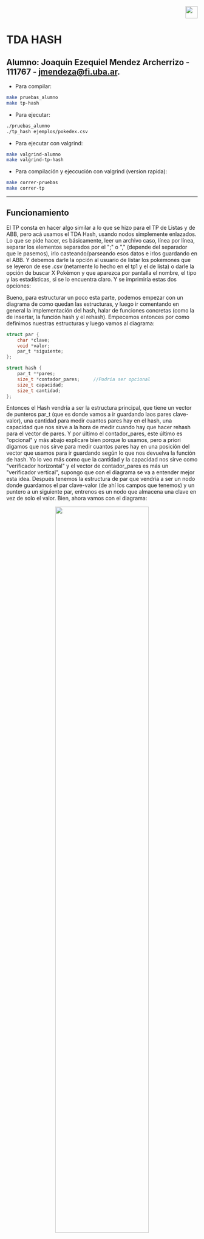 <div align="right">
<img width="32px" src="img/algo2.svg">
</div>

# TDA HASH

## Alumno: Joaquin Ezequiel Mendez Archerrizo - 111767 - jmendeza@fi.uba.ar.

- Para compilar:

```bash
make pruebas_alumno
make tp-hash
```

- Para ejecutar:

```bash
./pruebas_alumno 
./tp_hash ejemplos/pokedex.csv
```

- Para ejecutar con valgrind:
```bash
make valgrind-alumno
make valgrind-tp-hash
```

- Para compilación y ejeccución con valgrind (version rapida):
```bash
make correr-pruebas
make correr-tp
```

---
##  Funcionamiento

El TP consta en hacer algo similar a lo que se hizo para el TP de Listas y de ABB, pero acá usamos el TDA Hash, usando nodos simplemente enlazados. Lo que se pide hacer, es básicamente, leer un archivo caso, línea por línea, separar los elementos separados por el ";" o "," (depende del separador que le pasemos), irlo casteando/parseando esos datos e irlos guardando en el ABB. Y debemos darle la opción al usuario de listar los pokemones que se leyeron de ese .csv (netamente lo hecho en el tp1 y el de lista) o darle la opción de buscar X Pokémon y que aparezca por pantalla el nombre, el tipo y las estadísticas, si se lo encuentra claro. Y se imprimiría estas dos opciones:

Bueno, para estructurar un poco esta parte, podemos empezar con un diagrama de como quedan las estructuras, y luego ir comentando en general la implementación del hash, halar de funciones concretas (como la de insertar, la función hash y el rehash). Empecemos entonces por como definimos nuestras estructuras y luego vamos al diagrama:

```c
struct par {
	char *clave;
	void *valor;
	par_t *siguiente;
};

struct hash {
	par_t **pares;
	size_t *contador_pares;     //Podria ser opcional
	size_t capacidad;
	size_t cantidad;
};
```
Entonces el Hash vendría a ser la estructura principal, que tiene un vector de punteros par_t (que es donde vamos a ir guardando laos pares clave-valor), una cantidad para medir cuantos pares hay en el hash, una capacidad que nos sirve a la hora de medir cuando hay que hacer rehash para el vector de pares. Y por último el contador_pares, este último es "opcional" y más abajo explicare bien porque lo usamos, pero a priori digamos que nos sirve para medir cuantos pares hay en una posición del vector que usamos para ir guardando según lo que nos devuelva la función de hash. Yo lo veo más como que la cantidad y la capacidad nos sirve como "verificador horizontal" y el vector de contador_pares es más un "verificador vertical", supongo que con el diagrama se va a entender mejor esta idea. 
Después tenemos la estructura de par que vendría a ser un nodo donde guardamos el par clave-valor (de ahí los campos que tenemos) y un puntero a un siguiente par, entrenos es un nodo que almacena una clave en vez de solo el valor. Bien, ahora vamos con el diagrama:

<div align="center">
<img width="70%" src="img/DiagramaMemoria(convectextra).png">
</div>

Bien, capaz ahora si se entiende esto de verificar con el contador_pares (array en celeste) que va aumentando el contador en esa posición (que es la misma que el vector rojo que sería lo que nos devuelve la función hash). Entonces el vector celeste seria el que verifica que no haya determinada cantidad de pares en X posición, porque por ejemplo supongamos que nuestro hash tiene 100 elementos en la posición 0 y el resto quedo vacía (un poco improbable), sin el contador de pares en esa posición, buscar ya seria O(n) porque puede haber N elementos en esa posición, pero con los contadores, podría ser una operación O(n) pero acotada a un cierto N; en mi implementación le puse un tope de 10 pares por posición, entonces el pero caso sería recorrer esos 10 elementos, por lo tanto ya no es un problema de tamaño variable sino de fijo, recorrer 10 elementos como mucho (en esa posición claro). Aunque claro, en mi caso seria 10, vos podrías poner 20 y otra persona 50 como topes para la cantidad de pares,  entonces bien podría ser O(n) pero es amortizado a una constante que sería ese N que elijas. A lo que quiero llegar, es que si bien es un O(n) porque vos podes elegir cuantos pares aceptas por el primer vector de pares (el rojo o el que representa lo devuelto por la función hash), tiene un límite que es constante, entonces en el peor caso deberías recorrer un problema que, a priori no sabes que tan largo será, pero al estar limitado a un tope, sabes que no vas a recorrer mas allá de ese tope.

## Funcionamiento Mas especifico
Bueno, una vez explicada la estructura, podemos darle una ojeada a lo que hicimos en la implementación, particularmente me interesa hablar de insertar, la operación del rehash y este tema de meterle un contador a la cantidad de pares que hay por posición hash, más que nada las ventajas y desventajas que veo con hacer esto. 

###  funcion hash
Primero podemos hablar de la función de hash que se me ocurrio:
```c
size_t funcion_hash(const char *clave, size_t capacidad)
{
	size_t hash_posicion = 0;
	size_t i = 0;
	while (clave[i] != '\0') {
		hash_posicion = (hash_posicion * 73 + (unsigned char)clave[i]) %
				capacidad;
		i++;
	}
	return hash_posicion;
}
```
Dijeron que lo mejor que podíamos hacer es ir recorriendo la clave y jugar con el valor ascii de la letra en cuestión, y eso hacemos, vamos actualizando la variable hash_posicion multiplicando el valor de la misma por el 73 y le sumamos el valor Ascci de la letra en cuestión y dividimos por la capacidad y nos quedamos con el resto de la división y lo seteamos en hash_posicion. 
Obvio que no es revolucionario, ni nada rebuscado, es lo primero que se me ocurrió y vi que dentro de todo funcionaba bien, y asumo que está bien porque no se rompió en las pruebas de meter los 50000 pares. Capaz te preguntes ¿por qué el 73? y es que nada, cuando estaba haciendo la función hash me apareció un video de el teorema de sheldon cooper y que hablaba del número 73 y nada, lo meto medio que porque apareció ahí.   

###  Hash Buscar
Vamos con la función que mas usamos que es la de buscar, que depende de la función de dict_buscar_par;
```c
par_t *dict_buscar_par(hash_t *hash, char *clave)
{
	size_t indice = funcion_hash(clave, hash->capacidad);
	par_t *par_actual = hash->pares[indice];
	bool clave_encontrada = false;
	void *par_buscado = NULL;
	while (par_actual != NULL && !clave_encontrada) {
		if (strcmp(clave, par_actual->clave) == 0) {
			par_buscado = par_actual;
			clave_encontrada = true;
		}
		par_actual = par_actual->siguiente;
	}
	return par_buscado;
}
```

Básicamente lo que hace es, primero se para en la posición del hash que me dé  hacer la clave que busco, luego itero "hacia abajo" (o itero los nodos que estén en esa posición del hash) hasta que la clave del par_actual (o par en i si lo quieres ver así) y la clave que busco sean iguales, cortamos la iteración y retornamos su el par que encontramos, o Null ya que si no existe, no se modifica su valor de entrada, entonces retornamos NULL, y en buscar devolvemos NULL si no lo encontró o el valor de ese par devuelto. 

###  Hash Quitar/eliminar
Despues en eliminar, tenemos estas 3 funciones:
```c
void reajustar_destruir_par(hash_t *hash, par_t *par_actual, par_t *par_aux,
			    size_t indice)
{
	if (par_aux == NULL) {
		hash->pares[indice] = par_actual->siguiente;
	} else {
		par_aux->siguiente = par_actual->siguiente;
	}
	free(par_actual->clave);
	free(par_actual);
	hash->contador_pares[indice]--;
	hash->cantidad--;
}
void *eliminar_par(hash_t *hash, char *clave, par_t *par_actual, size_t indice)
{
	void *valor_eliminado = NULL;
	bool elimine_par = false;
	par_t *par_aux = NULL;
	while (par_actual != NULL && !elimine_par) {
		if (strcmp(par_actual->clave, clave) == 0) {
			valor_eliminado = par_actual->valor;
			reajustar_destruir_par(hash, par_actual, par_aux,
					       indice);
			elimine_par = true;
		}
		par_aux = par_actual;
		par_actual = par_actual->siguiente;
	}
	return valor_eliminado;
}
void *hash_quitar(hash_t *hash, char *clave)
{
	if (hash == NULL || clave == NULL || hash->cantidad == 0) {
		return NULL;
	}
	size_t indice = funcion_hash(clave, hash->capacidad);
	par_t *par_actual = hash->pares[indice];
	if (par_actual == NULL) {
		return NULL;
	}
	void *valor_eliminado = eliminar_par(hash, clave, par_actual, indice);
	return valor_eliminado;
}
```
Inicialmente, hacemos lo mismo que buscar, no vi tan claro que podamos usar buscar, ya que si bien queremos el valor eliminado, entre medio de la función, reajustar y luego liberar el par, entonces, preferí no reutilizar buscar. Si lo encontramos, nos guardamos en una variable el valor del elemento a eliminar y llamamos a reajustar_destruir_par, que tiene dos casos. El primer caso es que el para eliminar este en la primera posición (o sea que si par_aux se mantiene en NULL quiere decir que el primer elemento era el que buscábamos), entonces decimos que el primer elemento de posición hash, apunte al siguiente al que vamos a eliminar. Caso contrario, es que este en el medio o al final (que par_aux sea distinto de null),donde seteamos que el siguiente del nodo aux, apunte al siguiente del par que queremos eliminar, entonces si vemos los nodos, el par que queríamos eliminar quedo "desencadenado" y lo podemos liberar porque su dirección de memoria la estamos guardando en par_actual, y decrementamos la cantidad y el contador_pares de esa posición hash. Y al final devolvemos el valor eliminado que lo obtenemos de la función  eliminar_par. 

###  Hash Iterar
 ```c
size_t hash_iterar(hash_t *hash, bool (*f)(char *, void *, void *), void *ctx){
	if (hash == NULL || f == NULL) {
		return 0;
	}
	size_t cantidad_iteraciones = 0;
	bool finalizar_iteracion = false;
	for (size_t i = 0; i < hash->capacidad && !finalizar_iteracion; i++) {
		par_t *par_actual = hash->pares[i];
		while (par_actual != NULL && !finalizar_iteracion) {
			if (!f(par_actual->clave, par_actual->valor, ctx)) {
				finalizar_iteracion = true;
			}
			cantidad_iteraciones++;
			par_actual = par_actual->siguiente;
		}
	}
	return cantidad_iteraciones;
}
```
Luego tenemos iterar, que no tiene mucha gracia ya que lo que hacemos recorrer el has, pero como si fuera una "matriz" ya que primero te paras en la primera posición del vector de las posiciones hash, y luego iteras hasta que algún nodo te de NULL que quiere decir que llegaste al final del vector, y luego saltas a la siguiente posición del vector de posiciones hash y así sucesivamente. (Obvio que si la función devuelve false o llega al final de todo el hash se corta la iteración).

###  Hash Insertar, caso feliz.

Ahora vamos con lo "más interesante, la función de insertar que depende de varias funciones y distintos casos. Podemos arrancar en el caso feliz, donde no vemos el tema de coaliciones y rehashing:
 ```c
bool agregar_par(hash_t *hash, char *clave, void *valor, void **encontrado)
{
	size_t indice_hash = funcion_hash(clave, hash->capacidad);
	par_t *pos_actual = hash->pares[indice_hash];
	bool encontre_clave_repetida = false;
	while (pos_actual != NULL && !encontre_clave_repetida) {
		if (buscar_y_editar_valor_clave_repetida(
			    clave, valor, pos_actual, encontrado)) {
			encontre_clave_repetida = true;
		}
		pos_actual = pos_actual->siguiente;
	}
	if (!encontre_clave_repetida) {
		if (!agregar_par_no_repetido(hash, clave, valor, indice_hash)) {
			return false;
		}
	}
	return true;
}
```
En ese caso, tendríamos dos situaciones, la primera es que me pasaron una clave que ya existe, entonces debemos modificar su valor, o caso contrario donde la clave no existe en el hash entonces debemos crear un nodo y setearlo tal que quede la clave y el valor/contenido dentro del mismo. Entonces algo así hicimos: ```c
bool buscar_y_editar_valor_clave_repetida(char *clave, void *valor,
					  par_t *pos_actual, void **encontrado)
{
	if (strcmp(clave, pos_actual->clave) == 0) {
		if (encontrado != NULL) {
			*encontrado = pos_actual->valor;
		}
		pos_actual->valor = valor;
		return true;
	}
	return false;
}
```

Acá simplemente devolvemos true si pudimos la clave del par que estamos verificando es la misma a la clave que querían insertar, en ese caso, me guardo en encontrado el valor previo a ser modificado, modifico el valor viejo por el valor que me pasaron y devolvemos true, si no ocurre esto, devolvemos false, y en agregar par, seguís iterando hasta que se encuentre o no si es que hay clave repetida. Si se devolvió true tenemos una flag que corta la iteración y saltea el siguiente caso, que es que no existe dicha clave en el hash entonces debemos agregarla, y para eso tenemos a la función de agregar pero para clave que no es repetida: ```c
bool agregar_par_no_repetido(hash_t *hash, char *clave, void *valor,
			     size_t indice_hash)
{
	par_t *par_nuevo = crear_nuevo_par(clave, valor);
	if (par_nuevo == NULL) {
		return false;
	}
	par_nuevo->siguiente = hash->pares[indice_hash];
	hash->pares[indice_hash] = par_nuevo;
	hash->contador_pares[indice_hash]++;
	hash->cantidad++;
	return true;
}
```

Donde simplemente creamos un par, si falla la función de crear, devolvemos directamente false, y si no falla el calloc, mandamos ese par a la posición hash que le pasamos a la función, aumentamos la cantidad de pares que hay tanto en general como en esa posición hash; algo igual que no sé muy bien si ocurre así, pero me parece (en base a algunas pruebas que hicimos), es que se insertan tipo pila ya que si meto a Mewtwo por ejemplo (que era el Pokémon que hacía que frenara la iteración en mis pruebas de iterar), y metía otros dos pokemones, la función de iterar me devolvía 3 entonces en teoría queda tipo una pila la inserción de pares nuevos, pero no estamos muy seguros de que sea realmente así.

###  Hash Insertar, caso triste, rehashing.

Tristemente, no vivimos siempre el caso feliz, y debemos hablar del rehashing, lo más difícil de programar en este tp por lejos. Obvio que no podemos hacer realloc del viejo vector de pares con más cantidad porque resuelves el problema de ahí para adelante (porque tendrías más capacidad y te terminan dando números más altos para las posiciones hash) pero no resuelves las coaliciones de lo que estaba antes; entonces estas obligado a tener que crearte un vector nuevo, Pero vamos por partes.

####  ¿Que buscamos al hacer Rehash ?

Básicamente debemos solucionar el problema de encadenar muchas claves en una misma posición hash, de todas formas al ser un hash abierto podemos darnos una cierta libertad ya que se van metiendo en los nodos, no es que estrictamente dos pares no pueden ocupar una misma posición como ocurre en el hash cerrado. Pero tampoco podemos abusar ya que podemos tener la mala suerte de que muchos pares vayan a una misa posición hash, entonces para evitar esa situación, debemos hacer rehashing más que nada para intentar evitar la segunda situación que mencione. 
Entonces ¿Como lo hacemos?, bueno en clase mencionaron que podías crearte otro hash pero con un vector de capacidad mayor (el doble/triple de la capacidad anterior), pero vi más conveniente crearme solo el vector de pares con la nueva capacidad, más que nada para no abusar tanto de pedir memoria que al final no usas para nada, porque simplemente haces calloc del vector de pares con una capacidad aumentada y luego de pasar los pares al nuevo vector (y si todo salió bien) le pedís al hash viejo que apunte al nuevo vector de pares. 

Bueno nos desviamos, así que volviendo lo que deberíamos hacer, es pedir un nuevo vector de pares con una capacidad mayor, y tenemos que recorrer el vector viejo de pares e ir agregando el par en cuestión al nuevo vector, pero ahora como tenemos una capacidad mayor, nos va a dar resultados distintos a los que nos dio la primera vez ya que el dividiendo de la función hash (la capacidad) aumento, es como si divido 100/3, que nos queda de resto 1 contra 100 /6 que nos queda 4 como resto. Y a la vez, podes ir haciendo free, pero antes debemos guardarnos en una variable el par siguiente así podemos avanzar en la iteración sin perder referencia alguna o liberar mal, algo así en código:
 ```c
void liberar_tabla_vieja(par_t *par_actual)
{
	free(par_actual->clave);
	free(par_actual);
}

void actualizar_nueva_tabla(hash_t *hash, par_t **tabla_vieja, size_t i)
{
	par_t *par_actual = tabla_vieja[i];
	while (par_actual != NULL) {
		par_t *par_aux = par_actual->siguiente;
		agregar_par(hash, par_actual->clave, par_actual->valor, NULL);
		liberar_tabla_vieja(par_actual);
		par_actual = par_aux;
	}
}

hash_t *rehash(hash_t *hash)
{
	par_t **tabla_vieja = hash->pares;
	size_t *contador_viejo = hash->contador_pares;
	size_t capacidad_vieja = hash->capacidad;
	hash->capacidad *= FACTOR_CRECIMIENTO;
	hash->pares = calloc(hash->capacidad, sizeof(par_t));
	if (hash->pares == NULL) {
		return NULL;
	}
	hash->contador_pares = calloc(hash->capacidad, sizeof(size_t));
	if (hash->contador_pares == NULL) {
		free(hash->pares);
		return NULL;
	}
	hash->cantidad = 0;
	for (size_t i = 0; i < capacidad_vieja; i++) {
		actualizar_nueva_tabla(hash, tabla_vieja, i);
	}
	free(contador_viejo);
	free(tabla_vieja);
	return hash;
}
```

Y para que quede mas claro podmeos hacer un dibujo de la idea del rehash.
(metemos dibujo y explicacion del mismo)

###  Contador de pares por posicion hash

Por último, quería comentar esto de ir verificando cuantos pares hay por posición hash. Originalmente no tenía planeado ir trackeando cuantos pares hay por posición, pero pensé mejor y pensé que no sería tan complicado ya que podías tener un vector y hacer de cuenta que cada posición del mismo era equivalente a tener como un contador de cada posición, como hice en mi diagrama de memoria, que Tenes el vector en rojo y arriba el celeste. Pero algo que note es que obviamente hay varios más allocs y uso de memoria, principalmente por dos cosas; la primera es que obvio debemos pedir memoria para este vector como cualquier otro vector que trabajamos, y la segunda razón es que es muy probable que hagamos algún rehash extra porque puede ocurrir esto de que queden varios pares en una posición hash. Tampoco sé si está bien las proporciones que metimos, es decir no se si como tope 10 elementos está bien, ya que me parece poco supongo, pero tampoco quiero abusar del rehash ya que como vimos el proceso es muy caro y queremos que se haga lo menos posible. También me ocurrió a la hora de hacer rehash el hecho de querer triplicar la cantidad ya que así evitaríamos bastante la posibilidad de hacer rehash.
Me desvié, pero a lo que quiero llegar es que al tener un contador tenemos una ventaja y una desventaja, la ventaja la comentamos casi al principio que es el hecho de que la complejidad de buscar bajaría a un O(10) ya que solo debería hacer hasta 10 iteraciones por posición hash, es decir si no hubiera una limitación podrían haber N elementos en esa posición que vos desconoces el largo de la misma, pero si lo limitas sabes que ese N es ,como máximo, 10 (en mi implementación). Pero viene con una contra considerable potente, y es el uso extra de memoria y una posibilidad más alta de hacer rehash, por un lado debes hacerte cargo de reservar y liberar la memoria para ese vector extra, lo cual suma una cantidad de allocs y un uso extra en la memoria, lo podemos ver en la siguiente prueba del Xanu, el uso mayor de bytes y de allocs:

Pruebas sin contador:
<div align="center">
<img width="70%" src="img/PruebaSinContador.png">
</div>

Prueba con contador:
<div align="center">
<img width="70%" src="img/PruebaConContador.png">
</div>

Notamos que la diferencia de alloc es realmente muy poca, pero la diferencia es 1.500.000 de bytes aproximadamente; a mi me parece bastante la diferencia pero en otra medida mayor como MB o GB ya no es tanto, es un dato a resaltar nada mas.

## Respuestas a las preguntas teóricas

1) Un diccionario es un TDA en la que podemos almacenar un valor asociándolo a una clave única. La gracia de los diccionarios es que las búsquedas son muy rápidas, por ejemplo en la lista sabemos que la búsqueda era O(n) porque recorrías toda la lista hasta que encontrabas lo ¿qué buscabas, en un ABB balanceado era O(log(n)) pero acá, en el promedio, es O(1), suponiendo que está limitado como mencione antes la cantidad de pares que puede haber por posición de hash y que debe estar más o menos un uso de la capacidad del vector de posiciones hash desocupado. 
3 formas de implementar un diccionario son:

- **Usando la tabla de hash**, que vendría a ser un array donde guardamos la clave y el valor según lo que nos devuelva la función de hash que diseñemos o tengamos que usar que sería un índice del array, y como ya analizamos más arriba, la búsqueda es un O(1) o a lo sumo un O(n) acotado.

- **Usando un AVL**, si quisieras podrías readaptar el AVL, para que guarde una clave y un valor asociado, aparte mantener una buena complejidad al buscar porque es O(log (n)) 

- **Usando una lista con nodos simplemente enlazados**, esta sería super ineficiente, a no ser que la uses en un hash abierto, pero si haces una sola lista y metes ahí todos los pares clave-valor, la complejidad de buscar es O(n) que bueno, es bastante mala; pero si usas la lista en un hash abierto, tranquilamente podes usarla y seria bastante eficiente, capaz no el hecho de usar lista sino de usar nodos simplemente enlazados.  

2) Por otro lado, tenemos la función Hash que básicamente lo que hace es recibir una clave y transformarla en un índice aplicando alguna función matemática. Y dentro de esa función matemática uno puede hacer lo que quiera, multiplicar por X número, sumarle algo, etc. Pero como recomendación, deberíamos quedarnos con algo que este dentro de la cantidad de espacios que tenemos en el array; si Tenes un array con 5 posibles posiciones y te da 10 la función hash, está claro que no es una buena función, así que la operación que mejor nos calzaría es dividir y quedarnos con el resto de la división; es decir usar el "%" en la operación, podemos no se ir recorriendo la clave letra a letra, sumarle algo dividir usando % y guardarte su valor. Es obvio que trabajamos con los valores de la tabla Ascci, al transformar letras en números. 

Ahora bien, ¿Qué necesita una buena función de hash?
- **Debería ser uniforme**, o sea que me tiene que dar distintos índices según la clave que ingreso, obvio que puede darme alguna vez un mismo número, pero no debería ser la regla. 
- **Ser constante**, o mejor dicho, si recibimos dos veces la misma clave, nos devuelva el mismo índice
- Podríamos **depender de que se usen los valores de la tabla ascci** porque si no usaríamos la clave en cuestión. Es decir, debemos usar los valores Ascci de cada letra de la clave
- Como mencione arriba, **la función hash no puede darnos un índice que exceda la capacidad que tiene el vector** donde vamos a ir guardando los pares. Por eso nos viene bien usar el operador % y usar la capacidad de nuestro vector, así estaríamos asegurándonos que no nos devolverá un valor fuera de la capacidad del vector.

3) La tabla Hash es un arreglo donde vamos a ir guardando pares clave-valor y que cada posición indicaría una posición que es decidida por a la función de hash que mencionamos antes, en el hash cerrado es un único vector y cada espacio guarda un solo par, e los abiertos Tenes el vector que representa la posición y luego vas almacenando los pares con una estructura de soporte como los nodos o listas enlazadas.

Tenemos 3 formas de resolver las colisiones:

+ El **encadenamiento**, que es básicamente lo implementado en el tp, tenemos un vector dinámico que representa la tabla hash, y cada elemento de ese vector apunta a una estructura de soporte, sea una lista simplemente enlazada, nodos simples o dobles, incluso un árbol binario. Es decir, las colisiones se resuelven aceptando que haya pares en la misma posición de la tabla hash e irlos apilando. Ya vimos lo que esto con lleva, en cuanto a complejidad y vimos algunas formas de combatir los casos bordes de apilamiento en una posición de hash.
	Aca un dibujo de como podria ser un hash que soluciona las colisiones con el encadenamiento:
<div align="center">
<img width="70%" src="img/DibujoEncadenamiento.png">
</div>

+ Esta también el **probing** (con sus derivados) que es no meter una estructura de soporte, sino que podes buscar la siguiente posición libre del vector de las posiciones hash; tendríamos 3 metros para buscar el siguiente espacio libre del has:
    + **Probing lineal** que como dice su nombre recorre linealmente el vector hasta que encuentre un espacio libre en el mismo para meter el nuevo par.
	<div align="center">
	<img width="70%" src="img/probingLineal.png">
	</div>
+ **Probing cuadrático** que es similar al anterior pero en vez de recorrer linealmente, lo que hace es tener un contador de intentos fallidos e ir haciendo por cada iteración (cant de intentos fallidos)^2, es decir que pega saltos hasta que encuentre un espacio vacío. Igual es medio ineficiente porque podría tener en la siguiente posición nada, y si salta podría tener un elemento ahí y podría seguir así. Además depende de la tabla sea lo suficientemente grande porque si no tendría que arrancar desde la posición cero hasta que encuentre algún espacio vacío.
	<div align="center">
	<img width="70%" src="img/probingCuadratico.png">
	</div>
+ **Hash doble** donde usamos una segunda función hash para recalcular el índice donde pondríamos el nuevo par, pero también es medio ineficiente porque ponerle que también te de una posición ocupada y ¿qué haces después, te calculas con una tercera función? además tendrías que tener otra función de hash lo cual agrega complejidad ya que debe calcular una vez, buscar si está ocupado y volverlo a calcular y verificar que no esté ocupado.
	<div align="center">
	<img width="70%" src="img/probingDobleHash.png">
	</div>

+ Por ultimo tenemos el **rehashing**, que ya hablamos un montón sobre esto, pero consta en que si superamos un cierto factor, entre la cantidad de pare que hay en el vector y la capacidad del mismo, creamos un nuevo vector con más capacidad y reinsertamos los elementos pero esta vez van a dar posiciones distintas ya que la capacidad del vector se aumentó. No hay mucho más que agregar que no se haya hablado previamente.

4) El tamaño de la tabla  es importante porque, si tenemos una mayor capacidad, podríamos recibir mayor variedad de índices que devuelve el hash, por ejemplo si tenemos una capacidad de 100 y tenemos una capacidad de 3, si hacemos 100/3 y nos quedamos con el resto nos da 1, pero si tenemos una capacidad de 6 y hacemos la misma cuenta nos da de resto 4, aunque si hacemos 100/12 también nos queda 4 de resto, es decir, que si la capacidad aumenta es probable que también aumente el resto que nos da y eso se traduce en dos cosas, uno la posibilidad de que la clave cambie de posición ( porque pasaría de 1 a 4) y que si tenemos una capacidad de 12 la función hash podría ahora devolver una índice mayor a la capacidad que había originalmente, es decir, si antes había capacidad 3, podría devolver 3 posiciones, peor con 12 puede devolver 12 posiciones diferentes.

Y al tener mayor variedad de posibles índices, disminuye la posibilidad que haya colisión tanto para hashs abiertos como cerrados, ya que se distribuyen mejor los pares, obvio que en un hash abierto es más flexible en ese sentido y a priori no es super importante. Pero en uno cerrado es vital ya que así te evitas las colisiones y no Tenes que recorrer todo el vector para buscar la posición vacía más cercana. 

Además, al tener un mayor tamaño en el vector, la posibilidad de hacer rehash disminuye porque termina siendo más difícil que se supere el factor de carga; por ejemplo inicialmente Tenes una capacidad de 3 par que excedamos el factor de carga, con solo ocupemos 2 espacios deberíamos hacer un rehash, en cambio sí tenemos 12 de capacidad, deberías ocupar 9, y así iríamos incrementando. Es decir, que a mayor tamaño la tabla menor chance de hacer rehash tenemos.

En resumen, el tamaño/capacidad de una tabla si importa, ya que reduce la posibilidad de colisiones y de hacer rehash. Es aún más "potente" o más visible en un hash cerrado ya que solo un par puede ocupar una posición, y si la tabla es chica es más fácil que se apiñen y tengas colisiones y tendrías que hacer rehash.

Ahora bien, como mencione antes en un hash cerrado es aún más importante, pero ¿y el hash abierto? puede tener varios pares en una misma posición porque Tenes una estructura de soporte que permite esto. Entonces ¿realmente importa el tamaño en un hash abierto?

Y la respuesta es que obviamente si importa el tamaño, por más que puedas tener varios pares en una misma posición, la realidad es que ganas por un lado pero perder por otro ya que si Tenes una capacidad de 3, a prior no te preocupa esto de que si ocupaste 2 posiciones Tenes que hacer rehash, ya que podes empezar a acumular pares en una misma posición, entonces la búsqueda ya no sería un O(1) sino un O(n) ya que podes tener la mala suerte de que no se 50 pares vayan a parar a la posición 0 y tendrías que recorrer como mucho 50 pares, pero podría haber más o menos, entonces es un problema de tamaño variable. Entonces si tenemos una tabla grande, reducimos la posibilidad primero de pares se junten en una misma posición ya que ahora Tenes 6 o 12 posibles posiciones. 
